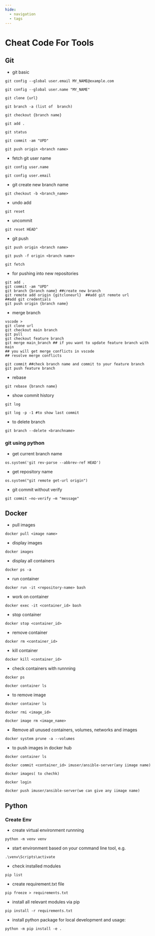 ```yaml
---
hide:
  - navigation
  - tags
---
```


<h1></h1>

# Cheat Code For Tools
 
## Git
 
- git basic

```
git config --global user.email MY_NAME@example.com

git config --global user.name "MY_NAME"

git clone {url}
 
git branch -a (list of  branch)

git checkout {branch name}

git add .

git status

git commit -am "UPD"

git push origin <branch name>
```

- fetch git user name

```
git config user.name

git config user.email
```

- git create new branch name

```
git checkout -b <branch_name>
```

- undo add 

```
git reset
```

- uncommit

```
git reset HEAD^
```

- git push
```
git push origin <branch name>
 
git push -f origin <branch name>
 
git fetch
```

- for pushing into new repositories

```
git add .
git commit -am "UPD"
git branch {branch name} ##create new branch
git remote add origin {gitcloneurl}  ##add git remote url  
##add git credentials
git push origin {branch name}

```
- merge branch

```
vscode > 
git clone url
git checkout main branch
git pull
git checkout feature branch
git merge main_branch ## if you want to update feature branch with main
## you will get merge conflicts in vscode
## resolve merge conflicts

git commit ##check branch name and commit to your feature branch
git push feature branch

```

- rebase 

```
git rebase {branch name}
```

- show commit history

```
git log

git log -p -1 #to show last commit
```

- to delete branch

```
git branch --delete <branchname>
```

### git using python

- get current branch name

```
os.system('git rev-parse --abbrev-ref HEAD')
```

- get repository name

```
os.system("git remote get-url origin")
```

- git commit without verify
 
```
git commit –no-verify –m "message"
```

## Docker

- pull images

```
docker pull <image name>
```

- display images

```
docker images
```

- display all containers

```
docker ps -a
```

- run container
```
docker run -it <repository-name> bash
```

- work on container
```
docker exec -it <container_id> bash
```

- stop container
```
docker stop <container_id>
```

- remove container

```
docker rm <container_id>
```

- kill container

```
docker kill <container_id>
```

- check containers with runnning

```
docker ps

docker container ls
```

- to remove image

```
docker container ls

docker rmi <image_id>

docker image rm <image_name>
```

- Remove all unused containers, volumes, networks and images

```
docker system prune -a --volumes
```

- to push images in docker hub

```
docker container ls

docker commit <container_id> imuser/ansible-server(any iimage name)

docker images( to chechk)

docker login

docker push imuser/ansible-server(we can give any iimage name)
```

## Python

### Create Env

- create virtual environment runnning

```
python -m venv venv
```
 
- start environment based on your command line tool, e.g.

```
.\venv\Scripts\activate
```

- check installed modules
```
pip list
```

- create requirement.txt file

```
pip freeze > requirements.txt
```

- install all relevant modules via pip

```
pip install -r requirements.txt
```

- install python package for local development and usage:

```
python -m pip install -e .
```